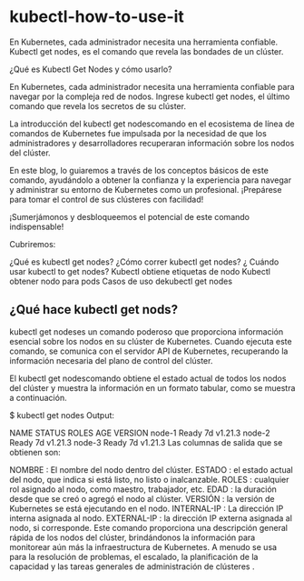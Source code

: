 # kubectl-how-to-use-it
En Kubernetes, cada administrador necesita una herramienta confiable. Kubectl get nodes, es el comando que revela las bondades de un clúster.

¿Qué es Kubectl Get Nodes y cómo usarlo?

En Kubernetes, cada administrador necesita una herramienta confiable para navegar por la compleja red de nodos. Ingrese kubectl get nodes, el último comando que revela los secretos de su clúster. 

La introducción del kubectl get nodescomando en el ecosistema de línea de comandos de Kubernetes fue impulsada por la necesidad de que los administradores y desarrolladores recuperaran información sobre los nodos del clúster. 

En este blog, lo guiaremos a través de los conceptos básicos de este comando, ayudándolo a obtener la confianza y la experiencia para navegar y administrar su entorno de Kubernetes como un profesional. ¡Prepárese para tomar el control de sus clústeres con facilidad!

¡Sumerjámonos y desbloqueemos el potencial de este comando indispensable!


Cubriremos:

¿Qué es kubectl get nodes?
¿Cómo correr kubectl get nodes?
¿ Cuándo usar kubectl to get nodes?
Kubectl obtiene etiquetas de nodo
Kubectl obtener nodo para pods
Casos de uso dekubectl get nodes

## ¿Qué hace kubectl get nods?


kubectl get nodeses un comando poderoso que proporciona información esencial sobre los nodos en su clúster de Kubernetes. Cuando ejecuta este comando, se comunica con el servidor API de Kubernetes, recuperando la información necesaria del plano de control del clúster. 

El kubectl get nodescomando obtiene el estado actual de todos los nodos del clúster y muestra la información en un formato tabular, como se muestra a continuación.

$ kubectl get nodes
Output:

NAME       STATUS   ROLES    AGE     VERSION
node-1     Ready    <none>   7d      v1.21.3
node-2     Ready    <none>   7d      v1.21.3
node-3     Ready    <none>   7d      v1.21.3
Las columnas de salida que se obtienen son:

NOMBRE : El nombre del nodo dentro del clúster.
ESTADO : el estado actual del nodo, que indica si está listo, no listo o inalcanzable.
ROLES : cualquier rol asignado al nodo, como maestro, trabajador, etc.
EDAD : la duración desde que se creó o agregó el nodo al clúster.
VERSIÓN : la versión de Kubernetes se está ejecutando en el nodo.
INTERNAL-IP : La dirección IP interna asignada al nodo.
EXTERNAL-IP : la dirección IP externa asignada al nodo, si corresponde.
Este comando proporciona una descripción general rápida de los nodos del clúster, brindándonos la información para monitorear aún más la infraestructura de Kubernetes. A menudo se usa para la resolución de problemas, el escalado, la planificación de la capacidad y las tareas generales de administración de clústeres .
